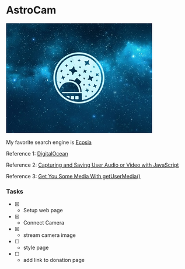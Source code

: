 # AstroCam

![Our Logo](public/assets/astrologo.jpg)

My favorite search engine is [Ecosia](https://www.ecosia.org/?c=en)

Reference 1: [DigitalOcean](https://www.digitalocean.com/community/tutorials/front-and-rear-camera-access-with-javascripts-getusermedia)

Reference 2: [Capturing and Saving User Audio or Video with JavaScript](https://www.youtube.com/watch?v=K6L38xk2rkk)

Reference 3: [Get You Some Media With getUserMedia()](https://medium.com/@matt.mcalister93/get-you-some-media-with-getusermedia-726cde161cd7)

### Tasks

- [x] - Setup web page
- [x] - Connect Camera
- [x] - stream camera image
- [ ] - style page
- [ ] - add link to donation page
